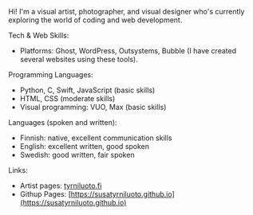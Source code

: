 Hi! I'm a visual artist, photographer, and visual designer who's currently exploring the world of coding and web development.

Tech & Web Skills:
- Platforms: Ghost, WordPress, Outsystems, Bubble (I have created several websites using these tools).

Programming Languages:
- Python, C, Swift, JavaScript (basic skills)
- HTML, CSS (moderate skills)
- Visual programming: VUO, Max (basic skills)

Languages (spoken and written):
- Finnish: native, excellent communication skills
- English: excellent written, good spoken
- Swedish: good written, fair spoken

Links:
- Artist pages: [tyrniluoto.fi](https://tyrniluoto.fi)
- Githup Pages: [https://susatyrniluoto.github.io](https://susatyrniluoto.github.io)

